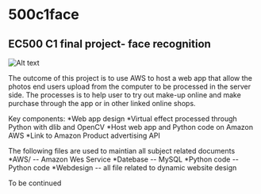 # 500c1face
## EC500 C1 final project- face recognition

![Alt text](/path/to/image.jpg)

The outcome of this project is to use AWS to host a web app that allow the photos end users upload from the computer to be processed in the server side. The processes is to help user to try out make-up online and make purchase through the app or in other linked online shops.

Key components:
*Web app design
*Virtual effect processed through Python with dlib and OpenCV
*Host web app and Python code on Amazon AWS
*Link to Amazon Product advertising API

The following files are used to maintian all subject related documents
*AWS/ -- Amazon Wes Service
*Datebase -- MySQL
*Python code -- Python code
*Webdesign -- all file related to dynamic website design

To be continued
